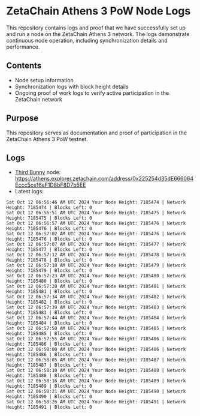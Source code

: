# ZetaChain Athens 3 PoW Node Logs
This repository contains logs and proof that we have successfully set up and run a node on the ZetaChain Athens 3 network. The logs demonstrate continuous node operation, including synchronization details and performance.

## Contents
- Node setup information
- Synchronization logs with block height details
- Ongoing proof of work logs to verify active participation in the ZetaChain network

## Purpose
This repository serves as documentation and proof of participation in the ZetaChain Athens 3 PoW testnet.

## Logs

- [Third Bunny](https://thirdbunny.xyz/) node: https://athens.explorer.zetachain.com/address/0x225254d35dE666064Eccc5ce16eF1D8bF8D7b5EE
- Latest logs:
```
Sat Oct 12 06:56:46 AM UTC 2024 Your Node Height: 7185474 | Network Height: 7185474 | Blocks Left: 0
Sat Oct 12 06:56:51 AM UTC 2024 Your Node Height: 7185475 | Network Height: 7185475 | Blocks Left: 0
Sat Oct 12 06:56:57 AM UTC 2024 Your Node Height: 7185476 | Network Height: 7185476 | Blocks Left: 0
Sat Oct 12 06:57:02 AM UTC 2024 Your Node Height: 7185476 | Network Height: 7185476 | Blocks Left: 0
Sat Oct 12 06:57:07 AM UTC 2024 Your Node Height: 7185477 | Network Height: 7185477 | Blocks Left: 0
Sat Oct 12 06:57:12 AM UTC 2024 Your Node Height: 7185478 | Network Height: 7185478 | Blocks Left: 0
Sat Oct 12 06:57:18 AM UTC 2024 Your Node Height: 7185479 | Network Height: 7185479 | Blocks Left: 0
Sat Oct 12 06:57:23 AM UTC 2024 Your Node Height: 7185480 | Network Height: 7185480 | Blocks Left: 0
Sat Oct 12 06:57:28 AM UTC 2024 Your Node Height: 7185481 | Network Height: 7185481 | Blocks Left: 0
Sat Oct 12 06:57:34 AM UTC 2024 Your Node Height: 7185482 | Network Height: 7185482 | Blocks Left: 0
Sat Oct 12 06:57:39 AM UTC 2024 Your Node Height: 7185483 | Network Height: 7185483 | Blocks Left: 0
Sat Oct 12 06:57:44 AM UTC 2024 Your Node Height: 7185484 | Network Height: 7185484 | Blocks Left: 0
Sat Oct 12 06:57:50 AM UTC 2024 Your Node Height: 7185485 | Network Height: 7185485 | Blocks Left: 0
Sat Oct 12 06:57:55 AM UTC 2024 Your Node Height: 7185486 | Network Height: 7185486 | Blocks Left: 0
Sat Oct 12 06:58:00 AM UTC 2024 Your Node Height: 7185486 | Network Height: 7185486 | Blocks Left: 0
Sat Oct 12 06:58:05 AM UTC 2024 Your Node Height: 7185487 | Network Height: 7185487 | Blocks Left: 0
Sat Oct 12 06:58:10 AM UTC 2024 Your Node Height: 7185488 | Network Height: 7185488 | Blocks Left: 0
Sat Oct 12 06:58:16 AM UTC 2024 Your Node Height: 7185489 | Network Height: 7185489 | Blocks Left: 0
Sat Oct 12 06:58:21 AM UTC 2024 Your Node Height: 7185490 | Network Height: 7185490 | Blocks Left: 0
Sat Oct 12 06:58:26 AM UTC 2024 Your Node Height: 7185491 | Network Height: 7185491 | Blocks Left: 0
```
